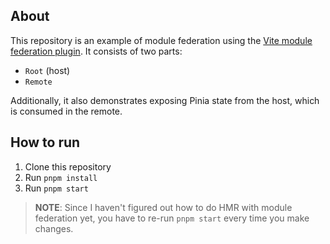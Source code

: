 ## About

This repository is an example of module federation using the [Vite module federation plugin](https://github.com/originjs/vite-plugin-federation). It consists of two parts:

- `Root` (host)
- `Remote`

Additionally, it also demonstrates exposing Pinia state from the host, which is consumed in the remote.

## How to run

1. Clone this repository
2. Run `pnpm install`
3. Run `pnpm start`

> **NOTE**: Since I haven't figured out how to do HMR with module federation yet, you have to re-run `pnpm start` every time you make changes.
